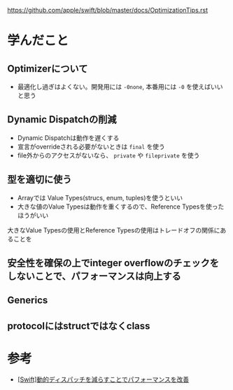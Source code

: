 https://github.com/apple/swift/blob/master/docs/OptimizationTips.rst

# 学んだこと
## Optimizerについて
- 最適化し過ぎはよくない。開発用には `-0none`, 本番用には `-0` を使えばいいと思う

## Dynamic Dispatchの削減
- Dynamic Dispatchは動作を遅くする
- 宣言がoverrideされる必要がないときは `final` を使う
- file外からのアクセスがないなら、 `private` や `fileprivate` を使う

## 型を適切に使う
- Arrayでは Value Types(strucs, enum, tuples)を使うといい
- 大きな値のValue Typesは動作を重くするので、Reference Typesを使ったほうがいい

大きなValue Typesの使用とReference Typesの使用はトレードオフの関係にあることを

## 安全性を確保の上でinteger overflowのチェックをしないことで、パフォーマンスは向上する

## Generics

## protocolにはstructではなくclass

# 参考
- [[Swift]動的ディスパッチを減らすことでパフォーマンスを改善](http://blog.andgenie.jp/articles/843)
